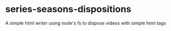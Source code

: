 # series-seasons-dispositions
A simple html writer using node's fs to dispose videos with simple html tags
